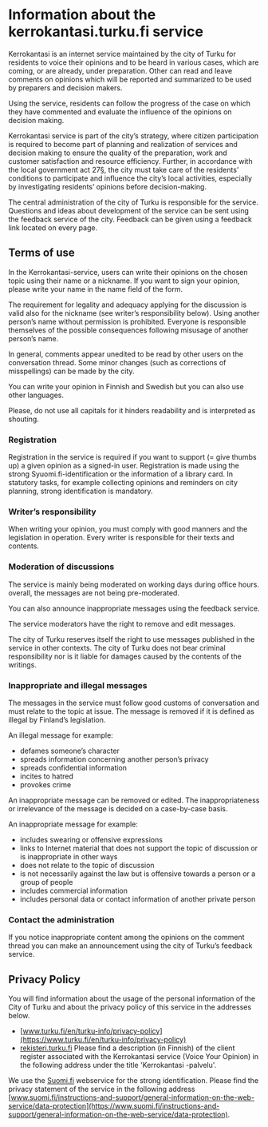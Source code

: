 # Information about the kerrokantasi.turku.fi service

Kerrokantasi is an internet service maintained by the city of Turku for residents to voice their opinions and to be heard in various cases, which are coming, or are already, under preparation. Other can read and leave comments on opinions which will be reported and summarized to be used by preparers and decision makers.

Using the service, residents can follow the progress of the case on which they have commented   and evaluate the influence of the opinions on decision making.

Kerrokantasi service is part of the city’s strategy, where citizen participation is required to become part of planning and realization of services and decision making to ensure the quality of the preparation, work and customer satisfaction and resource efficiency. Further, in accordance with the local government act 27§, the city must take care of the residents’ conditions to participate and influence the city’s local activities, especially by investigating residents’ opinions before decision-making.

The central administration of the city of Turku is responsible for the service. Questions and ideas about development of the service can be sent using the feedback service of the city. Feedback can be given using a feedback link located on every page.

## Terms of use

In the Kerrokantasi-service, users can write their opinions on the chosen topic using their name or a nickname. If you want to sign your opinion, please write your name in the name field of the form.

The requirement for legality and adequacy applying for the discussion is valid also for the nickname (see writer’s responsibility below). Using another person’s name without permission is prohibited. Everyone is responsible themselves of the possible consequences following misusage of another person’s name.

In general, comments appear unedited to be read by other users on the conversation thread. Some minor changes (such as corrections of misspellings) can be made by the city.

You can write your opinion in Finnish and Swedish but you can also use other languages.

Please, do not use all capitals for it hinders readability and is interpreted as shouting.

### Registration

Registration in the service is required if you want to support (= give thumbs up) a given opinion as a signed-in user. Registration is made using the strong Syuomi.fi-identification or the information of a library card.
In statutory tasks, for example collecting opinions and reminders on city planning, strong identification is mandatory.

### Writer’s responsibility

When writing your opinion, you must comply with good manners and the legislation in operation.
Every writer is responsible for their texts and contents.

### Moderation of discussions

The service is mainly being moderated on working days during office hours. overall, the messages are not being pre-moderated.

You can also announce inappropriate messages using the feedback service.

The service moderators have the right to remove and edit messages.

The city of Turku reserves itself the right to use messages published in the service in other contexts. The city of Turku does not bear criminal responsibility nor is it liable for damages caused by the contents of the writings.

### Inappropriate and illegal messages

The messages in the service must follow good customs of conversation and must relate to the topic at issue. The message is removed if it is defined as illegal by Finland’s legislation.

An illegal message for example:
* defames someone’s character
* spreads information concerning another person’s privacy
* spreads confidential information
* incites to hatred
* provokes crime

An inappropriate message can be removed or edited. The inappropriateness or irrelevance of the message is decided on a case-by-case basis.

An inappropriate message for example:
* includes swearing or offensive expressions
* links to Internet material that does not support the topic of discussion or is inappropriate in other ways
* does not relate to the topic of discussion
* is not necessarily against the law but is offensive towards a person or a group of people
* includes commercial information
* includes personal data or contact information of another private person

### Contact the administration
If you notice inappropriate content among the opinions on the comment thread you can make an announcement using the city of Turku’s feedback service.

## Privacy Policy
You will find information about the usage of the personal information of the City of Turku and about the privacy policy of this service in the addresses below.
* [www.turku.fi/en/turku-info/privacy-policy](https://www.turku.fi/en/turku-info/privacy-policy)
* [rekisteri.turku.fi](https://rekisteri.turku.fi) Please find a description (in Finnish) of the client register associated with the Kerrokantasi service (Voice Your Opinion) in the following address under the title 'Kerrokantasi -palvelu'.

We use the [Suomi.fi](https://www.suomi.fi/frontpage) webservice for the strong identification. Please find the privacy statement of the service in the following address [www.suomi.fi/instructions-and-support/general-information-on-the-web-service/data-protection](https://www.suomi.fi/instructions-and-support/general-information-on-the-web-service/data-protection).

